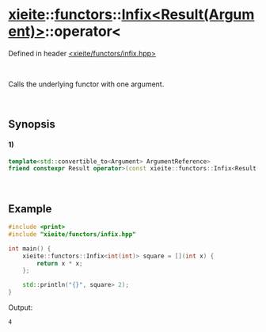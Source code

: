 # [xieite](../../../../../../xieite.md)\:\:[functors](../../../../../../functors.md)\:\:[Infix<Result(Argument)>](../../../../infix.md)\:\:operator<
Defined in header [<xieite/functors/infix.hpp>](../../../../../../../include/xieite/functors/infix.hpp)

&nbsp;

Calls the underlying functor with one argument.

&nbsp;

## Synopsis
#### 1)
```cpp
template<std::convertible_to<Argument> ArgumentReference>
friend constexpr Result operator>(const xieite::functors::Infix<Result(Argument)>& infix, ArgumentReference&& argument);
```

&nbsp;

## Example
```cpp
#include <print>
#include "xieite/functors/infix.hpp"

int main() {
	xieite::functors::Infix<int(int)> square = [](int x) {
		return x * x;
	};

	std::println("{}", square> 2);
}
```
Output:
```
4
```
